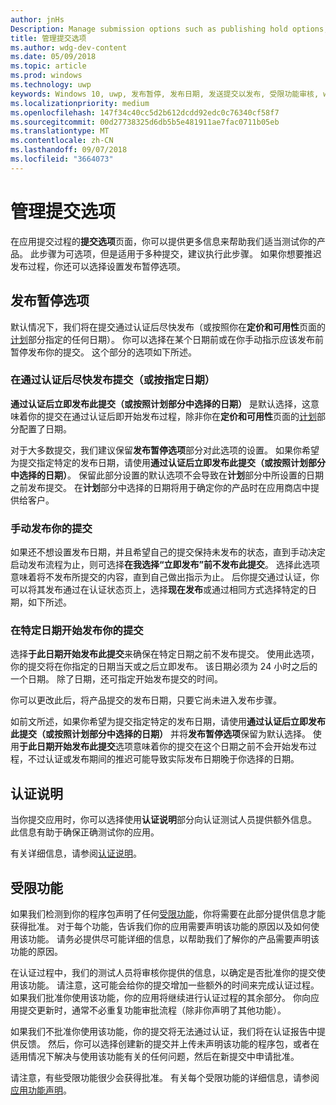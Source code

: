 ```yaml
---
author: jnHs
Description: Manage submission options such as publishing hold options, notes for certification, and more.
title: 管理提交选项
ms.author: wdg-dev-content
ms.date: 05/09/2018
ms.topic: article
ms.prod: windows
ms.technology: uwp
keywords: Windows 10, uwp, 发布暂停, 发布日期, 发送提交以发布, 受限功能审核, windows 10, uwp, publishing hold, publish date, send submission to publish, restricted capability approval
ms.localizationpriority: medium
ms.openlocfilehash: 147f34c40cc5d2b612dcdd92edc0c76340cf58f7
ms.sourcegitcommit: 00d27738325d6db5b5e481911ae7fac0711b05eb
ms.translationtype: MT
ms.contentlocale: zh-CN
ms.lasthandoff: 09/07/2018
ms.locfileid: "3664073"
---
```

# <a name="manage-submission-options"></a>管理提交选项

在应用提交过程的**提交选项**页面，你可以提供更多信息来帮助我们适当测试你的产品。 此步骤为可选项，但是适用于多种提交，建议执行此步骤。 如果你想要推迟发布过程，你还可以选择设置发布暂停选项。


## <a name="publishing-hold-options"></a>发布暂停选项

默认情况下，我们将在提交通过认证后尽快发布（或按照你在**定价和可用性**页面的[计划](configure-precise-release-scheduling.md)部分指定的任何日期）。 你可以选择在某个日期前或在你手动指示应该发布前暂停发布你的提交。 这个部分的选项如下所述。 


### <a name="publish-your-submission-as-soon-as-it-passes-certification-or-per-dates-you-specify"></a>在通过认证后尽快发布提交（或按指定日期）

**通过认证后立即发布此提交（或按照计划部分中选择的日期）** 是默认选择，这意味着你的提交在通过认证后即开始发布过程，除非你在**定价和可用性**页面的[计划](configure-precise-release-scheduling.md)部分配置了日期。   

对于大多数提交，我们建议保留**发布暂停选项**部分对此选项的设置。 如果你希望为提交指定特定的发布日期，请使用**通过认证后立即发布此提交（或按照计划部分中选择的日期）**。 保留此部分设置的默认选项不会导致在**计划**部分中所设置的日期之前发布提交。 在**计划**部分中选择的日期将用于确定你的产品时在应用商店中提供给客户。


### <a name="publish-your-submission-manually"></a>手动发布你的提交

如果还不想设置发布日期，并且希望自己的提交保持未发布的状态，直到手动决定启动发布流程为止，则可选择**在我选择“立即发布”前不发布此提交**。 选择此选项意味着将不发布所提交的内容，直到自己做出指示为止。 后你提交通过认证，你可以将其发布通过在认证状态页上，选择**现在发布**或通过相同方式选择特定的日期，如下所述。


### <a name="start-publishing-your-submission-on-a-certain-date"></a>在特定日期开始发布你的提交

选择**于此日期开始发布此提交**来确保在特定日期之前不发布提交。 使用此选项，你的提交将在你指定的日期当天或之后立即发布。 该日期必须为 24 小时之后的一个日期。 除了日期，还可指定开始发布提交的时间。 

你可以更改此后，将产品提交的发布日期，只要它尚未进入发布步骤。 
 
如前文所述，如果你希望为提交指定特定的发布日期，请使用**通过认证后立即发布此提交（或按照计划部分中选择的日期）** 并将**发布暂停选项**保留为默认选择。 使用**于此日期开始发布此提交**选项意味着你的提交在这个日期之前不会开始发布过程，不过认证或发布期间的推迟可能导致实际发布日期晚于你选择的日期。 


## <a name="notes-for-certification"></a>认证说明

当你提交应用时，你可以选择使用**认证说明**部分向认证测试人员提供额外信息。 此信息有助于确保正确测试你的应用。 

有关详细信息，请参阅[认证说明](notes-for-certification.md)。


## <a name="restricted-capabilities"></a>受限功能

如果我们检测到你的程序包声明了任何[受限功能](../packaging/app-capability-declarations.md#restricted-capabilities)，你将需要在此部分提供信息才能获得批准。 对于每个功能，告诉我们你的应用需要声明该功能的原因以及如何使用该功能。 请务必提供尽可能详细的信息，以帮助我们了解你的产品需要声明该功能的原因。 

在认证过程中，我们的测试人员将审核你提供的信息，以确定是否批准你的提交使用该功能。 请注意，这可能会给你的提交增加一些额外的时间来完成认证过程。 如果我们批准你使用该功能，你的应用将继续进行认证过程的其余部分。 你向应用提交更新时，通常不必重复功能审批流程（除非你声明了其他功能）。 

如果我们不批准你使用该功能，你的提交将无法通过认证，我们将在认证报告中提供反馈。 然后，你可以选择创建新的提交并上传未声明该功能的程序包，或者在适用情况下解决与使用该功能有关的任何问题，然后在新提交中申请批准。

请注意，有些受限功能很少会获得批准。 有关每个受限功能的详细信息，请参阅[应用功能声明](../packaging/app-capability-declarations.md#restricted-capabilities)。

